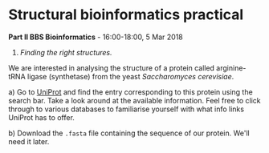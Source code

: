 # Structural bioinformatics practical

**Part II BBS Bioinformatics** - 16:00-18:00, 5 Mar 2018

1. *Finding the right structures.*

We are interested in analysing the structure of a protein called arginine-tRNA ligase (synthetase) from the yeast _Saccharomyces cerevisiae_.

a) Go to [UniProt](http://www.uniprot.org/) and find the entry corresponding to this protein using the search bar. Take a look around at the available information. Feel free to click through to various databases to familiarise yourself with what info links UniProt has to offer.

b) Download the `.fasta` file containing the sequence of our protein. We'll need it later. 
